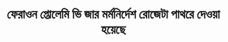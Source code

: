 ---
layout: quote
permalink: /bn/
langtag: bn
type: modern
script: Beng
langName: বাংলা
englishLangName: Bengali
title: ফেরাওন প্তোলেমি ভি জার মর্মনির্দেশ রোজেটা পাথরে দেওয়া হয়েছে
quote: এই মর্মনির্দেশের নকলি হায়ারোগ্লিফস, ডেমোটিক এবং গ্রিক বাসাল্ট স্ল্যাবগুলিতে কাটা হবে এবং প্রথম, দ্বিতীয় এবং তৃতীয় স্তরের মন্দিরগুলিতে প্তোলেমির, চিরঞ্জীব ঈশ্বরের মূর্তির পাশে রাখা হবে।
reference: রোজেটা স্টোনে প্তোলেমি ভি এর মর্মনির্দেশ, ১৯৬ খ্রিষ্টপূর্ব, ব্রিটিশ মিউজিয়াম।
imageAlt: প্তোলেমি ভি'র মুখের মুদ্রা
selectAriaLabel: একটি ভাষা নির্বাচন করুন
buttonRandom: এলোমেলো
direction: ltr
---